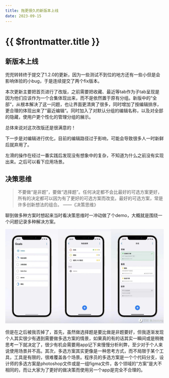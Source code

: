 ```yaml
---
title: 拖更很久的新版本上线
date: 2023-09-15
---
```


# {{ $frontmatter.title }} <Badge type="tip" :text="String($frontmatter.date).slice(0,10)" />


## 新版本上线

兜兜转转终于提交了1.2.0的更新，因为一些测试不到位的地方还有一些小但是会影响体验的小bug，于是连续提交了两个fix版本。

本次更新主要把首页进行了改版，之前需要把收藏、最近等tab作为子tab呈现是因为他们应该作为一个合集体现出来，而不是依然置于原有分组。新版中的“全部“，从根本解决了这一问题，也让界面更清爽了很多，同时增加了按编辑排序，更合理的体现出来了”最近编辑“。同时加入了对默认分组的编辑名称，以及对全部的隐藏，使用户更个性化的管理分组的展示。

总体来说对这次改版还是很满意的！

下一步是对编辑进行优化，目前的编辑路径过于影响，可能会导致很多人一时新鲜后就弃用了。

左滑的操作在经过一番实践后发现没有想象中的复杂，不知道为什么之前没有实现出来。之后可以看下应用场景。

## 决策思维

> 不要做“是非题”，要做“选择题”。任何决定都不会比最好的可选方案更好，所有的决定都可以因为有了更好的可选方案而改变。最好的可选方案，常是许多创新想法的组合。 ——《决策思维》
> 

聊到做多种方案时想起来当时看决策思维时一冲动做了个demo，大概就是围绕一个问题记录多种解决方案。

![Alt text](./assets/m9w3-1.png)

但是在之后被我否掉了，首先，虽然做选择题是要比做是非题要好，但我逐渐发现个人其实很少有遇到需要做多选方案的情景，如果真的有的话其实一瞬间或是稍微思考一下就决定了，很少有机会需要用app记下来慢慢分析利弊，至少对于个人来说使用场景并不高。其次，多选方案其实更像是一种思考方式，而不局限于某个工具，工具是有限的，很难覆盖各个场景。程序员的多选方案是一个个代码分支，设计师的多选方案是photoshop文件或是一组figma文件，各个领域的“方案”是大不相同的，而让大家为了更好的做决策而使用另一个app是完全不合理的。